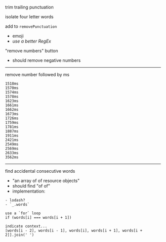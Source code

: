 trim trailing punctuation

isolate four letter words

add to `removePunctuation`
- emoji
- _use a better RegEx_

"remove numbers" button
- should remove negative numbers

---

remove number followed by ms
```
1518ms
1570ms
1574ms
1578ms
1623ms
1661ms
1662ms
1673ms
1726ms
1759ms
1781ms
1887ms
1911ms
2421ms
2549ms
2569ms
2633ms
3562ms
```

---

find accidental consecutive words
  - "an array of of resource objects"
  - should find "of of"
  - implementation:

```
- lodash?
- `_.words`

use a `for` loop
if (words[i] === words[i + 1])

indicate context...
[words[i - 2], words[i - 1], words[i], words[i + 1], words[i + 2]].join(' ')
```
